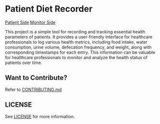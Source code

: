 # Patient Diet Recorder

[Patient Side](https://lifeadventurer.github.io/patient-diet-recorder/patient/)
[Monitor Side](https://lifeadventurer.github.io/patient-diet-recorder/monitor/)

This project is a simple tool for recording and tracking essential health parameters of patients. It provides a user-friendly interface for healthcare professionals to log various health metrics, including food intake, water consumption, urine volume, defecation frequency, and weight, along with corresponding timestamps for each entry. This information can be valuable for healthcare professionals to monitor and analyze the health status of patients over time.

## Want to Contribute?

Refer to [CONTRIBUTING.md](./CONTRIBUTING.md)

## LICENSE

See [LICENSE](./LICENSE) for more information.

